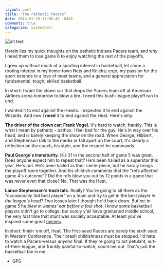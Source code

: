 ```yaml
---
layout: post
title: "The Pathetic Pacers"
date: 2014-05-29 17:05:49 -0400
comments: true
categories: basketball
---
```


![alt text](/images/lance.png "Lance Acting a Clown")

Herein lies my quick thoughts on the pathetic Indiana Pacers team, and why I need them to lose game 6 to enjoy watching the rest of the playoffs.

<!--more-->

I grew up without much of a sporting interest in basketball, let alone a rooting interest in my home-town Nets and Knicks; ergo, my passion for the sport extends to a love of most teams, and a general appreciation for fundamental, tough, skilled basketball.

In short: I want the clown car that drops the Pacers team off at American Airlines arena tomorrow to blow a tire. I need this bush-league playoff run to end.

I wanted it to end against the Hawks. I expected it to end against the Wizards. And now I <strong>need</strong> it to end against the Heat. Here's why.

<b>The driver of the clown car: Frank Vogel.</b> It's hard to watch, frankly. This is what I mean by pathetic - pathos. I feel bad for the guy. He's in way over his head, and is barely keeping the show on the road. When George, Hibbert, and Stephenson talk to the media or fall apart on the court, it's clearly a reflection on the coach, his style, and the respect he commands.

<b>Paul George's immaturity.</b> His 31 in the second half of game 5 was great. Does anyone expect him to repeat that? He's been hailed as a superstar this year. He's not. He's been hailed as their centerpiece, but he hardly brings the playoff room together. And his childish comments that the "refs affected game 4's outcome"? Did the refs blow you out by 12 points in a game that was never even that close? No. That was the Heat.

<b>Lance Stephenson's trash talk.</b> Really? You're going to sit there as the "occasionally 3rd best player" on a team and try to get in the best player <i>in the league's</i> head? Two losses later I thought he'd back down. But no: in game 5 he <i>blew in James' ear before a foul shot</i>. I know some basketball players didn't go to college, but surely y'all have graduated middle school, the very <i>last</i> time that stunt was socially acceptable. At least you've inspired some great [memes](http://espn.go.com/sportsnation/post/_/id/11001550/lance-stephenson-blows-lebron-ear-sparks-funny-memes).

In short: finish 'em off, Heat. The first-seed Pacers are barely the sixth seed in Western Conference. Their brash childishness must be stopped. I'd hate to watch a Pacers-versus <i>anyone</i> final. If they're going to act petulant, out-of-their-league, and frankly painful-to-watch, count me out. That's just the basketball fan in me.

- GPS
